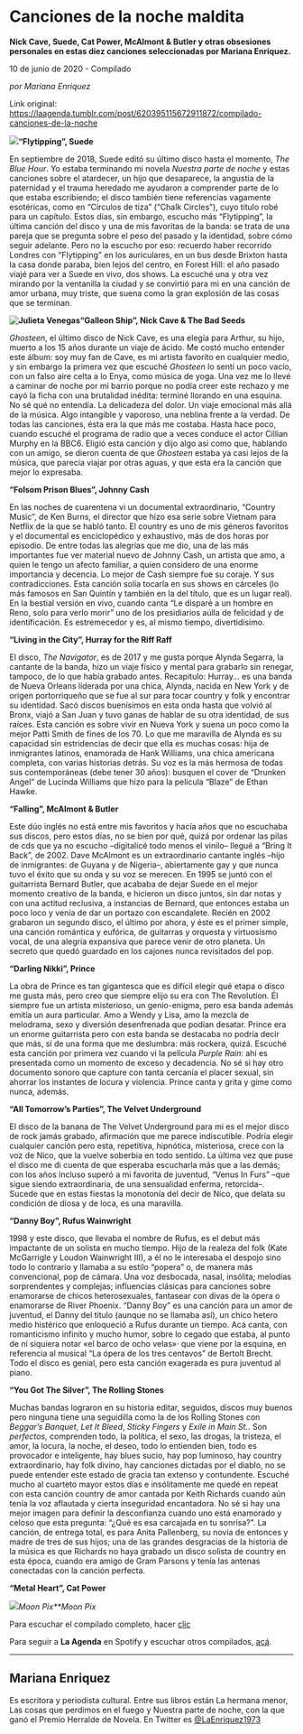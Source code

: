 # Canciones de la noche maldita

**Nick Cave, Suede, Cat Power, McAlmont & Butler y otras obsesiones personales en estas diez canciones seleccionadas por Mariana Enriquez.**

10 de junio de 2020 - Compilado

_por Mariana Enriquez_

Link original: https://laagenda.tumblr.com/post/620395115672911872/compilado-canciones-de-la-noche

![](https://64.media.tumblr.com/c2b2a45a0c6b3983a256f732c69f0a44/7415a21c8a6e317d-22/s500x750/c681fb01d9ed34d93d43d163d9bdebef49851986.jpg)**“Flytipping”, Suede**

En septiembre de 2018, Suede editó su último disco hasta el
momento, *The Blue Hour*. Yo estaba terminando mi novela *Nuestra parte
de noche* y estas canciones sobre el atardecer, un hijo que desaparece, la
angustia de la paternidad y el trauma heredado me ayudaron a comprender parte
de lo que estaba escribiendo; el disco también tiene referencias vagamente
esotéricas, como en “Círculos de tiza” (“Chalk Circles”), cuyo título robé para
un capítulo. Estos días, sin embargo, escucho más “Flytipping”, la última
canción del disco y una de mis favoritas de la banda: se trata de una pareja
que se pregunta sobre el peso del pasado y la identidad, sobre cómo seguir
adelante. Pero no la escucho por eso: recuerdo haber recorrido Londres con
“Flytipping” en los auriculares, en un bus desde Brixton hasta la casa donde
paraba, bien lejos del centro, en Forest Hill: el año pasado viajé para ver a
Suede en vivo, dos shows. La escuché una y otra vez mirando por la ventanilla
la ciudad y se convirtió para mi en una canción de amor urbana, muy triste, que
suena como la gran explosión de las cosas que se terminan. 

**![Julieta Venegas](https://64.media.tumblr.com/31a0356b85fbead9e52eba90592d4a15/7415a21c8a6e317d-78/s250x400/dfd344d0b32906b89877852d79cde9628879c664.jpg)“Galleon Ship”, Nick Cave & The Bad Seeds**

*Ghosteen*, el último disco de Nick Cave, es una elegía para
Arthur, su hijo, muerto a los 15 años durante un viaje de ácido. Me costó mucho
entender este álbum: soy muy fan de Cave, es mi artista favorito en cualquier
medio, y sin embargo la primera vez que escuché *Ghosteen* lo sentí un
poco vacío, con un falso aire celta a lo Enya, como música de yoga. Una vez me
lo llevé a caminar de noche por mi barrio porque no podía creer este rechazo y
me cayó la ficha con una brutalidad inédita: terminé llorando en una esquina.
No sé qué no entendía. La delicadeza del dolor. Un viaje emocional más allá de
la música. Algo intangible y vaporoso, una neblina frente a la verdad. De todas
las canciones, ésta era la que más me costaba. Hasta hace poco, cuando escuché
el programa de radio que a veces conduce el actor Cillian Murphy en la BBC6.
Eligió esta canción y dijo algo así como que, hablando con un amigo, se dieron
cuenta de que *Ghosteen* estaba ya casi lejos de la música, que parecía viajar por
otras aguas, y que esta era la canción que mejor lo expresaba.  

   


**“Folsom Prison Blues”, Johnny Cash**

En las noches de cuarentena vi un documental extraordinario,
“Country Music”, de Ken Burns, el director que hizo esa serie sobre Vietnam
para Netflix de la que se habló tanto. El country es uno de mis géneros
favoritos y el documental es enciclopédico y exhaustivo, más de dos horas por
episodio. De entre todas las alegrías que me dio, una de las más importantes
fue ver material nuevo de Johnny Cash, un artista que amo, a quien le tengo un
afecto familiar, a quien considero de una enorme importancia y decencia. Lo
mejor de Cash siempre fue su coraje. Y sus contradicciones. Esta canción solía
tocarla en sus shows en cárceles (lo más famosos en San Quintín y también en la
del título, que es un lugar real). En la bestial versión en vivo, cuando canta
“Le disparé a un hombre en Reno, solo para verlo morir” uno de los presidiarios
aúlla de felicidad y de identificación. Es estremecedor y es, al mismo tiempo,
divertidísimo.

**“Living in the City”, Hurray for the Riff Raff**

El disco, *The Navigator*, es de 2017 y me gusta porque
Alynda Segarra, la cantante de la banda, hizo un viaje físico y mental para
grabarlo sin renegar, tampoco, de lo que había grabado antes. Recapitulo:
Hurray… es una banda de Nueva Orleans liderada por una chica, Alynda, nacida
en New York y de origen portorriqueño que se fue al sur para tocar country y
folk y encontrar su identidad. Sacó discos buenísimos en esta onda hasta que
volvió al Bronx, viajó a San Juan y tuvo ganas de hablar de su otra identidad,
de sus raíces. Esta canción es sobre vivir en Nueva York y suena un poco como
la mejor Patti Smith de fines de los 70. Lo que me maravilla de Alynda es su
capacidad sin estridencias de decir que ella es muchas cosas: hija de
inmigrantes latinos, enamorada de Hank Williams, una chica americana completa,
con varias historias detrás. Su voz es la más hermosa de todas sus
contemporáneas (debe tener 30 años): busquen el cover de “Drunken Angel” de
Lucinda Williams que hizo para la película “Blaze” de Ethan Hawke. 

  


**“Falling”, McAlmont & Butler**

Este dúo inglés no está entre mis favoritos y hacía años que
no escuchaba sus discos, pero estos días, no se bien por qué, quizá por ordenar
las pilas de cds que ya no escucho –digitalicé todo menos el vinilo– llegué a
“Bring It Back”, de 2002. Dave McAlmont es un extraordinario cantante inglés –hijo de inmigrantes: de Guyana y de Nigeria–, abiertamente gay y que nunca
tuvo el éxito que su onda y su voz se merecen. En 1995 se juntó con el
guitarrista Bernard Butler, que acababa de dejar Suede en el mejor momento
creativo de la banda, e hicieron un disco juntos, sin dar notas y con una
actitud reclusiva, a instancias de Bernard, que entonces estaba un poco loco y
venía de dar un portazo con escandalete. Recién en 2002 grabaron un segundo
disco, el último por ahora, y éste es el primer simple, una canción romántica y
eufórica, de guitarras y orquesta y virtuosismo vocal, de una alegría expansiva
que parece venir de otro planeta. Un secreto que quedó guardado en los cajones
nunca revisitados del pop. 

**“Darling Nikki”, Prince**  


La obra de Prince es tan gigantesca que es difícil elegir
qué etapa o disco me gusta más, pero creo que siempre elijo su era con The
Revolution. Él siempre fue un artista misterioso, un genio-enigma, pero esa
banda además emitía un aura particular. Amo a Wendy y Lisa, amo la mezcla de
melodrama, sexo y diversión desenfrenada que podían desatar. Prince era un
enorme guitarrista pero con esta banda se destacaba no podría decir que más, sí de una forma que me deslumbra: más rockera, quizá. Escuché esta canción por
primera vez cuando vi la película *Purple Rain*: ahí es presentada como un
momento de exceso y decadencia. No sé si hay otro documento sonoro que capture
con tanta cercanía el placer sexual, sin ahorrar los instantes de locura y
violencia. Prince canta y grita y gime como nunca, además.  

 **“All Tomorrow’s Parties”, The Velvet Underground**

El disco de la banana de The Velvet Underground para mi es el
mejor disco de rock jamás grabado, afirmación que me parece indiscutible.
Podría elegir cualquier canción pero esta, repetitiva, hipnótica, misteriosa,
crece con la voz de Nico, que la vuelve soberbia en todo sentido. La última vez
que puse el disco me di cuenta de que esperaba escucharla más que a las demás;
con los años incluso superó a mi favorita de juventud, “Venus In Furs” –que
sigue siendo extraordinaria, de una sensualidad enferma, retorcida–. Sucede
que en estas fiestas la monotonía del decir de Nico, que delata su condición de
diosa y de loca, es una maravilla.    


**“Danny Boy”, Rufus Wainwright**

1998 y este disco, que llevaba el nombre de Rufus, es el
debut más impactante de un solista en mucho tiempo. Hijo de la realeza del folk
(Kate McGarrigle y Loudon Wainwright III), a él no le interesaba el despojo
sino todo lo contrario y llamaba a su estilo “popera” o, de manera más
convencional, pop de cámara. Una voz desbocada, nasal, insólita; melodías
sorprendentes y complejas; influencias clásicas para canciones sobre enamorarse
de chicos heterosexuales, fantasear con divas de la ópera o enamorarse de River
Phoenix. “Danny Boy” es una canción para un amor de juventud, el Danny del
título (aunque no se llamaba así), un chico hetero medio histérico que
enloqueció a Rufus durante un tiempo. Acá canta, con romanticismo infinito y
mucho humor, sobre lo cegado que estaba, al punto de ni siquiera notar «el
barco de ocho velas»· que viene por la esquina, en referencia al musical “La
ópera de los tres centavos” de Bertolt Brecht. Todo el disco es genial, pero
esta canción exagerada es pura juventud al piano. 

**“You Got The Silver”, The Rolling Stones**

Muchas bandas lograron en su historia editar, seguidos,
discos muy buenos pero ninguna tiene una seguidilla como la de los Rolling
Stones con *Beggar’s Banquet*, *Let It Bleed*, *Sticky Fingers* y *Exile in
Main St.*. Son *perfectos*, comprenden todo, la política, el sexo, las
drogas, la tristeza, el amor, la locura, la noche, el deseo, todo lo entienden
bien, todo es provocador e inteligente, hay blues sucio, hay pop luminoso, hay
country extraordinario, hay folk divino, hay canciones dictadas por el diablo,
no se puede entender este estado de gracia tan extenso y contundente. Escuché
mucho al cuarteto mayor estos días e insólitamente me quedé en repeat con esta
canción country de amor cantada por Keith Richards cuando aún tenía la voz
aflautada y cierta inseguridad encantadora. No sé si hay una mejor imagen para
definir la desconfianza cuando uno está enamorado y celoso que esta pregunta:
“¿Qué es esa carcajada en tu sonrisa?”. La canción, de entrega total, es para Anita
Pallenberg, su novia de entonces y madre de tres de sus hijos; una de las
grandes desgracias de la historia de la música es que Richards no haya grabado
un disco solista de country en esta época, cuando era amigo de Gram Parsons y
tenía las antenas conectadas con la canción perfecta. 

**“Metal Heart”, Cat Power**

![](https://64.media.tumblr.com/0f41d8f3cc6ce528f6320d0f09ee2da6/7415a21c8a6e317d-77/s500x750/f951e765f07da2b7450865571e86937fc8d21ba0.jpg)*Moon Pix**Moon Pix*  








Para escuchar el compilado completo, hacer [clic](https://t.umblr.com/redirect?z=https%3A%2F%2Fopen.spotify.com%2Fplaylist%2F30beqDBqoaQ74pY07i7SQf%3Fsi%3DALbAc7AaRGiW_Eg7Mpajtw&t=ZWJiMTQ0ZjVkMTAwNjUwNTkyMWJiY2I2YmRhZTVkZDU3OWI5OTYzNixiYjhlMjBneQ%3D%3D&b=t%3AXDz46txpppLgDp7rJlWQpw&p=https%3A%2F%2Flaagenda.tumblr.com%2Fpost%2F620395115672911872%2Fcompilado-canciones-de-la-noche&m=1&ts=1705436744)

Para seguir a **La Agenda** en Spotify y escuchar otros compilados, [acá](https://t.umblr.com/redirect?z=https%3A%2F%2Fopen.spotify.com%2Fuser%2Fsw7jovcft51wn1tjheb4njibk%3Fsi%3DMtGW3hcZTaGQBLuDL5Bc_Q&t=N2JmOTkxOGZjZTU1YmE5NDFlNWM0NzY0MTM5OTI0M2RjZWY5ZTVmOSxiYjhlMjBneQ%3D%3D&b=t%3AXDz46txpppLgDp7rJlWQpw&p=https%3A%2F%2Flaagenda.tumblr.com%2Fpost%2F620395115672911872%2Fcompilado-canciones-de-la-noche&m=1&ts=1705436744).



---

Mariana Enriquez
----------------

 Es escritora y periodista cultural. Entre sus libros están La hermana menor, Las cosas que perdimos en el fuego y Nuestra parte de noche, con la que ganó el Premio Herralde de Novela. En Twitter es [@LaEnriquez1973](https://twitter.com/LaEnriquez1973) 

